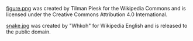 [figure.png](https://commons.wikimedia.org/wiki/File:3D_chess_moves_basic_dodeca_(color).png) was 
 created by Tilman Piesk for the Wikipedia Commons and is licensed under the Creative Commons 
 Attribution 4.0 International.

[snake.jpg](https://commons.wikimedia.org/wiki/File:Green,_yellow_snake.jpg) was created by "Whkoh"
 for Wikipedia English and is released to the public domain.

